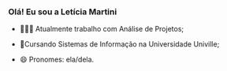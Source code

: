 ### Olá! Eu sou a Letícia Martini

- 👩🏽‍💻 Atualmente trabalho com Análise de Projetos;
- 📖Cursando Sistemas de Informação na Universidade Univille;
- 😄 Pronomes: ela/dela.

  <div>
    <a href=h"https://github.com/LeMartini">
    <img heigth="180em" scr="https://github-readme-stats.vercel.app/api?username=LeMartini&show_icons=true&theme=radical&inclu_all_commits=true&count_private=true"/>
  </div>
